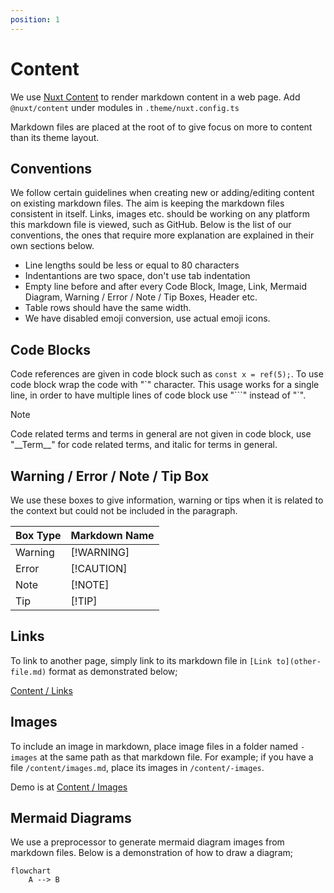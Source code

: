 ```yaml
---
position: 1
---
```


# Content

We use [Nuxt Content](https://content.nuxtjs.org/) to render markdown content
in a web page. Add `@nuxt/content` under modules in `.theme/nuxt.config.ts`

Markdown files are placed at the root of to give focus on more to content than
its theme layout.

## Conventions

We follow certain guidelines when creating new or adding/editing content on
existing markdown files. The aim is keeping the markdown files consistent in
itself. Links, images etc. should be working on any platform this markdown file
is viewed, such as GitHub. Below is the list of our conventions, the ones that
require more explanation are explained in their own sections below.

- Line lengths sould be less or equal to 80 characters
- Indentantions are two space, don't use tab indentation
- Empty line before and after every Code Block, Image, Link, Mermaid Diagram,
  Warning / Error / Note / Tip Boxes, Header etc.
- Table rows should have the same width.
- We have disabled emoji conversion, use actual emoji icons.

## Code Blocks

Code references are given in code block such as `const x = ref(5);`. To use
code block wrap the code with "\`" character. This usage works for a single
line, in order to have multiple lines of code block use "\`\`\`" instead of "\`".

> [!NOTE]
>
> Code related terms and terms in general are not given in code block,
> use "\_\_Term\_\_" for code related terms, and italic for terms in general.

## Warning / Error / Note / Tip Box

We use these boxes to give information, warning or tips when it is related to
the context but could not be included in the paragraph.

| Box Type | Markdown Name        |
| ---      | ---                  |
| Warning  | \[!WARNING\]         |
| Error    | \[!CAUTION\]         |
| Note     | \[!NOTE\]            |
| Tip      | \[!TIP\]             |

## Links

To link to another page, simply link to its markdown file in `[Link
to](other-file.md)` format as demonstrated below;

[Content / Links](content/links.md)

## Images

To include an image in markdown, place image files in a folder named `-images`
at the same path as that markdown file. For example; if you have a file
`/content/images.md`, place its images in `/content/-images`.

Demo is at [Content / Images](content/images.md)

## Mermaid Diagrams

We use a preprocessor to generate mermaid diagram images from markdown files.
Below is a demonstration of how to draw a diagram;

```mermaid
flowchart
    A --> B
```

